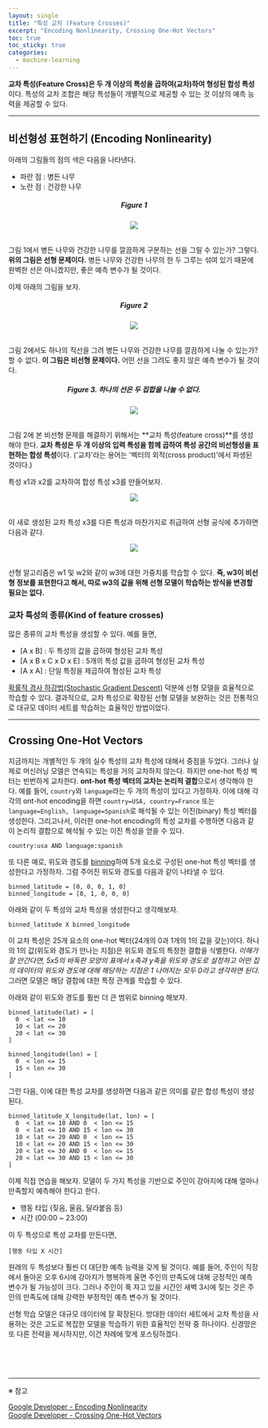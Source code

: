 ```yaml
---
layout: single
title: "특성 교차 (Feature Crosses)"
excerpt: "Encoding Nonlinearity, Crossing One-Hot Vectors"
toc: true
toc_sticky: true
categories:
  - machine-learning
---
```


**교차 특성(Feature Cross)은 두 개 이상의 특성을 곱하여(교차)하여 형성된 합성 특성**이다. 특성의 교차 조합은 해당 특성들이 개별적으로 제공할 수 있는 것 이상의 예측 능력을 제공할 수 있다.


---
## 비선형성 표현하기 (Encoding Nonlinearity)

아래의 그림들의 점의 색은 다음을 나타낸다.
- 파란 점 : 병든 나무
- 노란 점 : 건강한 나무

<center><h5>Figure 1</h5></center>
<center><img src="{{site.baseurl}}/assets/images/feature_cross1.png" /></center><br>

그림 1에서 병든 나무와 건강한 나무를 깔끔하게 구분하는 선을 그릴 수 있는가? 그렇다. **위의 그림은 선형 문제이다.** 병든 나무와 건강한 나무의 한 두 그루는 섞여 있기 때문에 완벽한 선은 아니겠지만, 좋은 예측 변수가 될 것이다.

이제 아래의 그림을 보자.
<center><h5>Figure 2</h5></center>
<center><img src="{{site.baseurl}}/assets/images/feature_cross2.png" /></center><br>

그림 2에서도 하나의 직선을 그려 병든 나무와 건강한 나무를 깔끔하게 나눌 수 있는가? 할 수 없다. **이 그림은 비선형 문제이다.** 어떤 선을 그려도 좋지 않은 예측 변수가 될 것이다.

<center><h5>Figure 3. 하나의 선은 두 집합을 나눌 수 없다.</h5></center>
<center><img src="{{site.baseurl}}/assets/images/feature_cross3.png" /></center><br>

그림 2에 본 비선형 문제를 해결하기 위해서는 **교차 특성(feature cross)**를 생성해야 한다. **교차 특성은 두 개 이상의 입력 특성을 함께 곱하여 특성 공간의 비선형성을 표현하는 합성 특성**이다. ('교차'라는 용어는 '벡터의 외적(cross product)'에서 파생된 것이다.)

특성 x1과 x2를 교차하여 합성 특성 x3를 만들어보자.

<center><img src="{{site.baseurl}}/assets/images/feature_cross4.png" /></center><br>

이 새로 생성된 교차 특성 x3를 다른 특성과 마찬가지로 취급하여 선형 공식에 추가하면 다음과 같다.

<center><img src="{{site.baseurl}}/assets/images/feature_cross5.png" /></center><br>

선형 알고리즘은 w1 및 w2와 같이 w3에 대한 가중치를 학습할 수 있다. **즉, w3이 비선형 정보를 표현한다고 해서, 따로 w3의 값을 위해 선형 모델이 학습하는 방식을 변경할 필요는 없다.**


### 교차 특성의 종류(Kind of feature crosses)

많은 종류의 교차 특성을 생성할 수 있다. 예를 들면,
- [A x B] : 두 특성의 값을 곱하여 형성된 교차 특성
- [A x B x C x D x E] : 5개의 특성 값을 곱하여 형성된 교차 특성
- [A x A] : 단일 특징을 제곱하여 형성된 교차 특성

[확률적 경사 하강법(Stochastic Gradient Descent)](https://prierkt.github.io/machine-learning/Reducing-Loss/#%ED%99%95%EB%A5%A0%EC%A0%81-%EA%B2%BD%EC%82%AC-%ED%95%98%EA%B0%95%EB%B2%95-stochastic-gradient-descent) 덕분에 선형 모델을 효율적으로 학습할 수 있다. 결과적으로, 교차 특성으로 확장된 선형 모델을 보완하는 것은 전통적으로 대규모 데이터 세트를 학습하는 효율적인 방법이었다.


---
## Crossing One-Hot Vectors

지금까지는 개별적인 두 개의 실수 특성의 교차 특성에 대해서 중점을 두었다. 그러나 실제로 머신러닝 모델은 연속되는 특성을 거의 교차하지 않는다. 하지만 one-hot 특성 벡터는 빈번하게 교차한다. **ont-hot 특성 벡터의 교차는 논리적 결합**으로서 생각해야 한다. 예를 들어, `country`와 `language`라는 두 개의 특성이 있다고 가정하자. 이에 대해 각각의 ont-hot encoding을 하면 `country=USA, country=France` 또는 `language=English, language=Spanish`로 해석될 수 있는 이진(binary) 특성 벡터를 생성한다. 그리고나서, 이러한 one-hot encoding의 특성 교차를 수행하면 다음과 같이 논리적 결합으로 해석될 수 있는 이진 특성을 얻을 수 있다.
```
country:usa AND language:spanish
```

또 다른 예로, 위도와 경도를 [binning](https://prierkt.github.io/machine-learning/Representation/#binning)하여 5개 요소로 구성된 one-hot 특성 벡터를 생성한다고 가정하자. 그럼 주어진 위도와 경도를 다음과 같이 나타낼 수 있다.
```
binned_latitude = [0, 0, 0, 1, 0]
binned_longitude = [0, 1, 0, 0, 0]
```

아래와 같이 두 특성의 교차 특성을 생성한다고 생각해보자.
```
binned_latitude X binned_longitude
```

이 교차 특성은 25개 요소의 one-hot 벡터(24개의 0과 1개의 1의 값을 갖는)이다. 하나의 1의 값(위도와 경도가 만나는 지점)은 위도와 경도의 특정한 결합을 식별한다. *이해가 잘 안간다면, 5x5의 바둑판 모양의 표에서 x축과 y축을 위도와 경도로 설정하고 어떤 집의 데이터의 위도와 경도에 대해 해당하는 지점은 1 나머지는 모두 0라고 생각하면 된다.* 그러면 모델은 해당 결합에 대한 특정 관계를 학습할 수 있다.

아래와 같이 위도와 경도를 훨씬 더 큰 범위로 binning 해보자.
```
binned_latitude(lat) = [
  0  < lat <= 10
  10 < lat <= 20
  20 < lat <= 30
]

binned_longitude(lon) = [
  0  < lon <= 15
  15 < lon <= 30
]
```

그런 다음, 이에 대한 특성 교차를 생성하면 다음과 같은 의미를 같은 합성 특성이 생성된다.
```
binned_latitude_X_longitude(lat, lon) = [
  0  < lat <= 10 AND 0  < lon <= 15
  0  < lat <= 10 AND 15 < lon <= 30
  10 < lat <= 20 AND 0  < lon <= 15
  10 < lat <= 20 AND 15 < lon <= 30
  20 < lat <= 30 AND 0  < lon <= 15
  20 < lat <= 30 AND 15 < lon <= 30
]
```

이제 직접 연습을 해보자. 모델이 두 가지 특성을 기반으로 주인이 강아지에 대해 얼마나 만족할지 예측해야 한다고 한다.
- 행동 타입 (짖음, 울음, 달라붙음 등)
- 시간 (00:00 ~ 23:00)

이 두 특성으로 특성 교차를 만든다면,
```
[행동 타입 X 시간]
```

원래의 두 특성보다 훨씬 더 대단한 예측 능력을 갖게 될 것이다. 예를 들어, 주인이 직장에서 돌아온 오후 6시에 강아지가 행복하게 울면 주인의 만족도에 대해 긍정적인 예측 변수가 될 가능성이 크다. 그러나 주인이 푹 자고 있을 시간인 새벽 3시에 짖는 것은 주인의 만족도에 대해 강력한 부정적인 예측 변수가 될 것이다.

선형 학습 모델은 대규모 데이터에 잘 확장된다. 방대한 데이터 세트에서 교차 특성을 사용하는 것은 고도로 복잡한 모델을 학습하기 위한 효율적인 전략 중 하나이다. 신경망은 또 다른 전략을 제시하지만, 이건 차례에 맞게 포스팅하겠다.


<br>
<br>
<br>

---
※ 참고

[Google Developer - Encoding Nonlinearity](https://developers.google.com/machine-learning/crash-course/feature-crosses/encoding-nonlinearity)<br>
[Google Developer - Crossing One-Hot Vectors](https://developers.google.com/machine-learning/crash-course/feature-crosses/crossing-one-hot-vectors)<br>